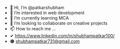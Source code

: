 - 👋 Hi, I’m @patkarshubham
- 👀 I’m interested in web development
- 🌱 I’m currently learning MCA
- 💞️ I’m looking to collaborate on creative projects 
- 📫 How to reach me ...
- ✔ https://www.linkedin.com/in/shubhampatkar100/
- 🟠 shubhampatkar731@gmail.com
<!---
 I am pursuing MCA in Dr APJ Abdul Kalam University Lucknow. 
 my strength is that I am self motivated hard working but if I really have a special power then that power is persistence his stubborn that when I am doing the work that has been given me Idon't leave it until it is complete and the second thing is that I am get satisfied by it myself .
That's all about me.
Thank you, thank you very much!
--->
